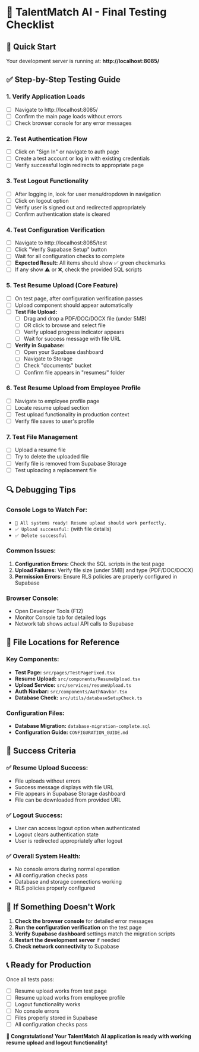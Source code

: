 # 🧪 TalentMatch AI - Final Testing Checklist

## 🚀 Quick Start
Your development server is running at: **http://localhost:8085/**

## ✅ Step-by-Step Testing Guide

### 1. **Verify Application Loads**
- [ ] Navigate to http://localhost:8085/
- [ ] Confirm the main page loads without errors
- [ ] Check browser console for any error messages

### 2. **Test Authentication Flow**
- [ ] Click on "Sign In" or navigate to auth page
- [ ] Create a test account or log in with existing credentials
- [ ] Verify successful login redirects to appropriate page

### 3. **Test Logout Functionality**
- [ ] After logging in, look for user menu/dropdown in navigation
- [ ] Click on logout option
- [ ] Verify user is signed out and redirected appropriately
- [ ] Confirm authentication state is cleared

### 4. **Test Configuration Verification**
- [ ] Navigate to http://localhost:8085/test
- [ ] Click "Verify Supabase Setup" button
- [ ] Wait for all configuration checks to complete
- [ ] **Expected Result:** All items should show ✅ green checkmarks
- [ ] If any show ⚠️ or ❌, check the provided SQL scripts

### 5. **Test Resume Upload (Core Feature)**
- [ ] On test page, after configuration verification passes
- [ ] Upload component should appear automatically
- [ ] **Test File Upload:**
  - [ ] Drag and drop a PDF/DOC/DOCX file (under 5MB)
  - [ ] OR click to browse and select file
  - [ ] Verify upload progress indicator appears
  - [ ] Wait for success message with file URL
- [ ] **Verify in Supabase:**
  - [ ] Open your Supabase dashboard
  - [ ] Navigate to Storage
  - [ ] Check "documents" bucket
  - [ ] Confirm file appears in "resumes/" folder

### 6. **Test Resume Upload from Employee Profile**
- [ ] Navigate to employee profile page
- [ ] Locate resume upload section
- [ ] Test upload functionality in production context
- [ ] Verify file saves to user's profile

### 7. **Test File Management**
- [ ] Upload a resume file
- [ ] Try to delete the uploaded file
- [ ] Verify file is removed from Supabase Storage
- [ ] Test uploading a replacement file

## 🔍 Debugging Tips

### Console Logs to Watch For:
- `🎉 All systems ready! Resume upload should work perfectly.`
- `✅ Upload successful:` (with file details)
- `✅ Delete successful`

### Common Issues:
1. **Configuration Errors:** Check the SQL scripts in the test page
2. **Upload Failures:** Verify file size (under 5MB) and type (PDF/DOC/DOCX)
3. **Permission Errors:** Ensure RLS policies are properly configured in Supabase

### Browser Console:
- Open Developer Tools (F12)
- Monitor Console tab for detailed logs
- Network tab shows actual API calls to Supabase

## 📁 File Locations for Reference

### Key Components:
- **Test Page:** `src/pages/TestPageFixed.tsx`
- **Resume Upload:** `src/components/ResumeUpload.tsx`
- **Upload Service:** `src/services/resumeUpload.ts`
- **Auth Navbar:** `src/components/AuthNavbar.tsx`
- **Database Check:** `src/utils/databaseSetupCheck.ts`

### Configuration Files:
- **Database Migration:** `database-migration-complete.sql`
- **Configuration Guide:** `CONFIGURATION_GUIDE.md`

## 🎯 Success Criteria

### ✅ Resume Upload Success:
- File uploads without errors
- Success message displays with file URL
- File appears in Supabase Storage dashboard
- File can be downloaded from provided URL

### ✅ Logout Success:
- User can access logout option when authenticated
- Logout clears authentication state
- User is redirected appropriately after logout

### ✅ Overall System Health:
- No console errors during normal operation
- All configuration checks pass
- Database and storage connections working
- RLS policies properly configured

## 🚨 If Something Doesn't Work

1. **Check the browser console** for detailed error messages
2. **Run the configuration verification** on the test page
3. **Verify Supabase dashboard** settings match the migration scripts
4. **Restart the development server** if needed
5. **Check network connectivity** to Supabase

## 📞 Ready for Production

Once all tests pass:
- [ ] Resume upload works from test page
- [ ] Resume upload works from employee profile
- [ ] Logout functionality works
- [ ] No console errors
- [ ] Files properly stored in Supabase
- [ ] All configuration checks pass

**🎉 Congratulations! Your TalentMatch AI application is ready with working resume upload and logout functionality!**
